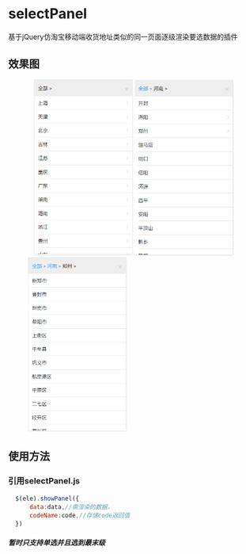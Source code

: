 # selectPanel
基于jQuery仿淘宝移动端收货地址类似的同一页面逐级渲染要选数据的插件
## 效果图
<figure class="third">
    <img src="images/1.png" width='200'>
    <img src="images/2.png" width='200'>
    <img src="images/3.png" width='200'>
</figure>

## 使用方法
### 引用selectPanel.js
```javascript
  $(ele).showPanel({
      data:data,//需渲染的数据，
      codeName:code,//存储code返回值
  })
```
##### 暂时只支持单选并且选到最末级
